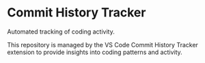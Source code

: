 # Commit History Tracker

Automated tracking of coding activity.

This repository is managed by the VS Code Commit History Tracker extension to provide insights into coding patterns and activity.